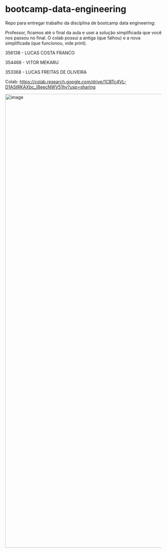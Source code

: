 # bootcamp-data-engineering
Repo para entregar trabalho da disciplina de bootcamp data engineering:

Professor, ficamos até o final da aula e usei a solução simplificada que você nos passou no final. O colab possui a antiga (que falhou) e a nova simplificada (que funcionou, vide print).

356138 - LUCAS COSTA FRANCO

354466 - VITOR MEKARU

353368 - LUCAS FREITAS DE OLIVEIRA


Colab: https://colab.research.google.com/drive/1CBTc4VL-D1AStRKAXbc_I8eecNWV51hy?usp=sharing

<img width="1460" alt="image" src="https://github.com/user-attachments/assets/c3e0e98b-b0a0-4db2-9e08-37cf2390251c" />

